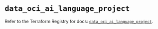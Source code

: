 # `data_oci_ai_language_project`

Refer to the Terraform Registry for docs: [`data_oci_ai_language_project`](https://registry.terraform.io/providers/oracle/oci/7.19.0/docs/data-sources/ai_language_project).
